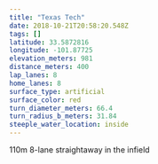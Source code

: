 ```yaml
---
title: "Texas Tech"
date: 2018-10-21T20:58:20.548Z
tags: []
latitude: 33.5872816
longitude: -101.87725
elevation_meters: 981
distance_meters: 400
lap_lanes: 8
home_lanes: 8
surface_type: artificial
surface_color: red
turn_diameter_meters: 66.4
turn_radius_b_meters: 31.84
steeple_water_location: inside
---
```


110m 8-lane straightaway in the infield
